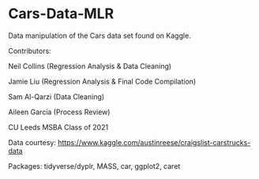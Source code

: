 # Cars-Data-MLR
Data manipulation of the Cars data set found on Kaggle. 

Contributors: 

Neil Collins (Regression Analysis & Data Cleaning)

Jamie Liu (Regression Analysis & Final Code Compilation)

Sam Al-Qarzi (Data Cleaning) 

Aileen Garcia (Process Review) 

CU Leeds MSBA Class of 2021

Data courtesy: https://www.kaggle.com/austinreese/craigslist-carstrucks-data

Packages: tidyverse/dyplr, MASS, car, ggplot2, caret
